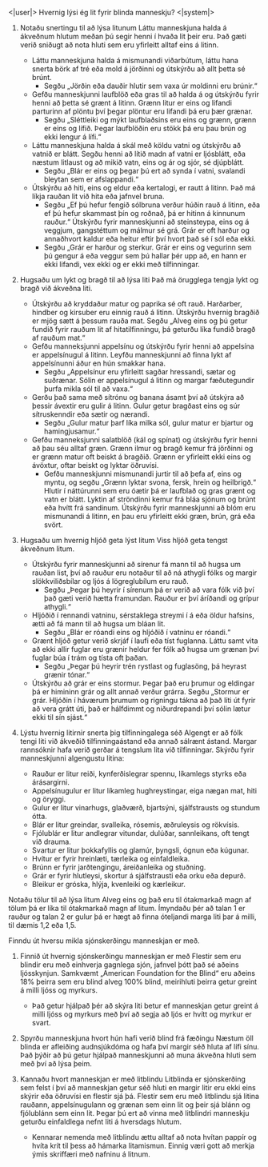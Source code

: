 <|user|>
Hvernig lýsi ég lit fyrir blinda manneskju?
<|system|>
1. Notaðu snertingu til að lýsa litunum
Láttu manneskjuna halda á ákveðnum hlutum meðan þú segir henni í hvaða lit þeir eru. Það gæti verið sniðugt að nota hluti sem eru yfirleitt alltaf eins á litinn.
    - Láttu manneskjuna halda á mismunandi viðarbútum, láttu hana snerta börk af tré eða mold á jörðinni og útskýrðu að allt þetta sé brúnt.
        - Segðu „Jörðin eða dauðir hlutir sem vaxa úr moldinni eru brúnir.“
    - Gefðu manneskjunni laufblöð eða gras til að halda á og útskýrðu fyrir henni að þetta sé grænt á litinn. Grænn litur er eins og lifandi parturinn af plöntu því þegar plöntur eru lifandi þá eru þær grænar. 
        - Segðu „Sléttleiki og mýkt laufblaðsins eru eins og grænn, grænn er eins og lífið. Þegar laufblöðin eru stökk þá eru þau brún og ekki lengur á lífi.“
    - Láttu manneskjuna halda á skál með köldu vatni og útskýrðu að vatnið er blátt. Segðu henni að lítið madn af vatni er ljósblátt, eða næstum litlaust og að mikið vatn, eins og ár og sjór, sé djúpblátt.
        - Segðu „Blár er eins og þegar þú ert að synda í vatni, svalandi bleytan sem er afslappandi.“
    - Útskýrðu að hiti, eins og eldur eða kertalogi, er rautt á litinn. Það má líkja rauðan lit við hita eða jafnvel bruna.
        - Segðu „Ef þú hefur fengið sólbruna verður húðin rauð á litinn, eða ef þú hefur skammast þín og roðnað, þá er hitinn á kinnunum rauður.“
    Útskýrðu fyrir manneskjunni að steinsteypa, eins og á veggjum, gangstéttum og málmur sé grá. Grár er oft harður og annaðhvort kaldur eða heitur eftir því hvort það sé í sól eða ekki.
        - Segðu „Grár er harður og sterkur. Grár er eins og vegurinn sem þú gengur á eða veggur sem þú hallar þér upp að, en hann er ekki lifandi, vex ekki og er ekki með tilfinningar.

2. Hugsaðu um lykt og bragð til að lýsa liti
Það má örugglega tengja lykt og bragð við ákveðna liti. 
    - Útskýrðu að kryddaður matur og paprika sé oft rauð. Harðarber, hindber og kirsuber eru einnig rauð á litinn. Útskýrðu hvernig bragðið er mjög sætt á þessum rauða mat.
        Segðu „Alveg eins og þú getur fundið fyrir rauðum lit af hitatilfinningu, þá geturðu líka fundið bragð af rauðum mat.“
    - Gefðu manneksjunni appelsínu og útskýrðu fyrir henni að appelsína er appelsínugul á litinn. Leyfðu manneskjunni að finna lykt af appelsínunni áður en hún smakkar hana.
        - Segðu „Appelsínur eru yfirleitt sagðar hressandi, sætar og suðrænar. Sólin er appelsínugul á litinn og margar fæðutegundir þurfa mikla sól til að vaxa.“
    - Gerðu það sama með sítrónu og banana ásamt því að útskýra að þessir ávextir eru gulir á litinn. Gulur getur bragðast eins og súr sítruskenndir eða sætir og nærandi.
        - Segðu „Gulur matur þarf líka milka sól, gulur matur er bjartur og hamingjusamur.“
    - Gefðu manneksjunni salatblöð (kál og spínat) og útskýrðu fyrir henni að þau séu alltaf græn. Grænn ilmur og bragð kemur frá jörðinni og er grænn matur oft beiskt á bragðið. Grænn er yfirleitt ekki eins og ávöxtur, oftar beiskt og lyktar öðruvísi.
        - Gefðu manneskjunni mismunandi jurtir til að þefa af, eins og myntu, og segðu „Grænn lyktar svona, fersk, hrein og heilbrigð.“
    Hlutir í náttúrunni sem eru óætir þá er laufblað og gras grænt og vatn er blátt. Lyktin af ströndinni kemur frá bláa sjónum og brúnt eða hvítt frá sandinum. Útskýrðu fyrir manneskjunni að blóm eru mismunandi á litinn, en þau eru yfirleitt ekki græn, brún, grá eða svört.

3. Hugsaðu um hvernig hljóð geta lýst litum
Viss hljóð geta tengst ákveðnum litum.
    - Útskýrðu fyrir manneskjunni að sírenur fá mann til að hugsa um rauðan list, því að rauður eru notaður til að ná athygli fólks og margir slökkviliðsbílar og ljós á lögreglubílum eru rauð.
        - Segðu „Þegar þú heyrir í sírenum þá er verið að vara fólk við því það gæti verið hætta framundan. Rauður er því áríðandi og grípur athygli.“
    - Hljóðið í rennandi vatninu, sérstaklega streymi í á eða öldur hafsins, ætti að fá mann til að hugsa um bláan lit.
        - Segðu „Blár er róandi eins og hljóðið í vatninu er róandi.“
    - Grænt hljóð getur verið skrjáf í laufi eða tíst fuglanna. Láttu samt vita að ekki allir fuglar eru grænir heldur fer fólk að hugsa um grænan því fuglar búa í trám og tísta oft þaðan.
        - Segðu „Þegar þú heyrir trén rystlast og fuglasöng, þá heyrast grænir tónar.“
    - Útskýrðu að grár er eins stormur. Þegar það eru þrumur og eldingar þá er himininn grár og allt annað verður grárra.
        Segðu „Stormur er grár. Hljóðin í háværum þrumum og rigningu tákna að það líti út fyrir að vera grátt úti, það er hálfdimmt og niðurdrepandi því sólin lætur ekki til sín sjást.“

4. Lýstu hvernig litirnir snerta þig tilfinningalega séð
Algengt er að fólk tengi liti við ákveðið tilfinningaástand eða annað sálrænt ástand. Margar rannsóknir hafa verið gerðar á tengslum lita við tilfinningar. Skýrðu fyrir manneskjunni algengustu litina:
    - Rauður er litur reiði, kynferðislegrar spennu, líkamlegs styrks eða árásargirni.
    - Appelsínugulur er litur líkamleg hughreystingar, eiga nægan mat, hiti og öryggi.
    - Gulur er litur vinarhugs, glaðværð, bjartsýni, sjálfstrausts og stundum ótta.
    - Blár er litur greindar, svalleika, rósemis, æðruleysis og rökvísis.
    - Fjólublár er litur andlegrar vitundar, dulúðar, sannleikans, oft tengt við drauma.
    - Svartur er litur þokkafyllis og glamúr, þyngsli, ógnun eða kúgunar.
    - Hvítur er fyrir hreinlæti, tærleika og einfaldleika.
    - Brúnn er fyrir jarðtengingu, áreiðanleika og stuðning.
    - Grár er fyrir hlutleysi, skortur á sjálfstrausti eða orku eða depurð.
    - Bleikur er gróska, hlýja, kvenleiki og kærleikur.
    
Notaðu tölur til að lýsa litum
Alveg eins og það eru til ótakmarkað magn af tölum þá er líka til ótakmarkað magn af litum. Ímyndaðu þér að talan 1 er rauður og talan 2 er gulur þá er hægt að finna óteljandi marga liti þar á milli, til dæmis 1,2 eða 1,5.

Finndu út hversu mikla sjónskerðingu manneskjan er með.

1. Finnið út hvernig sjónskerðingu manneskjan er með
Flestir sem eru blindir eru með einhverja gagnlega sjón, jafnvel þótt það sé aðeins ljósskynjun. Samkvæmt „American Foundation for the Blind“ eru aðeins 18% þeirra sem eru blind alveg 100% blind, meirihluti þeirra getur greint á milli ljóss og myrkurs.
    - Það getur hjálpað þér að skýra liti betur ef manneskjan getur greint á milli ljóss og myrkurs með því að segja að ljós er hvítt og myrkur er svart.

2. Spyrðu manneskjuna hvort hún hafi verið blind frá fæðingu
Næstum öll blinda er afleiðing audnsjúkdóma og hafa því margir séð hluta af lífi sínu. Það þýðir að þú getur hjálpað manneskjunni að muna ákveðna hluti sem með því að lýsa þeim.

3. Kannaðu hvort manneskjan er með litblindu
Litblinda er sjónskerðing sem felst í því að manneskjan getur séð hluti en margir litir eru ekki eins skýrir eða öðruvísi en flestir sjá þá. Flestir sem eru með litblindu sjá litina rauðann, appelsínugulann og grænan sem einn lit og þeir sjá blánn og fjólublánn sem einn lit. Þegar þú ert að vinna með litblindri manneskju geturðu einfaldlega nefnt liti á hversdags hlutum.
    - Kennarar nemenda með litblindu ættu alltaf að nota hvítan pappír og hvíta krít til þess að hámarka litamismun. Einnig væri gott að merkja ýmis skriffæri með nafninu á litnum.